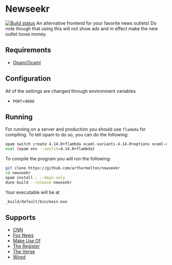 # Newseekr
[![Build status](https://github.com/arthurmelton/Newseekr/workflows/Build/badge.svg)](https://github.com/arthurmelton/Newseekr/actions)
An alternative frontend for your favorite news outlets! Do note though that
using this will not show ads and in effect make the new outlet loose money.

## Requirements

- [Opam/Ocaml](https://ocaml.org/docs/up-and-running#installation-on-unix)

## Configuration

All of the settings are changed through environment variables

- `PORT`=`8080`

## Running

For running on a server and production you should use `flambda` for compiling. To tell opam to do so, you can do the following:

```sh
opam switch create 4.14.0+flambda ocaml-variants.4.14.0+options ocaml-option-flambda
eval (opam env --switch=4.14.0+flambda)
```

To compile the program you will run the following:

```sh
git clone https://github.com/arthurmelton/newseekr
cd newseekr
opam install . --deps-only
dune build --release newseekr
```

Your executable will be at

```sh
_build/default/bin/main.exe
```

## Supports

- [CNN](https://cnn.com)
- [Fox News](https://foxnews.com)
- [Make Use Of](https://makeuseof.com)
- [The Register](https://theregister.com)
- [The Verge](https://theverge.com)
- [Wired](https://wired.com)
